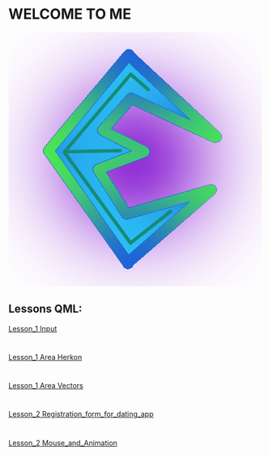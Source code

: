 # **WELCOME TO ME**
![](https://github.com/mrEscow/GB_QML/blob/master/Images/MY_LOGO.png)
## **Lessons QML:**
[Lesson_1 Input](https://github.com/mrEscow/GB_QML/tree/Lesson_1_Imput_form_QWidget_with_Animation)
#
[Lesson_1 Area Herkon](https://github.com/mrEscow/GB_QML/tree/Lesson_1_Area_of_a_triangle_Heron)
#
[Lesson_1 Area Vectors](https://github.com/mrEscow/GB_QML/tree/Lesson_1_Area_of_a_triangle_Vectors)
#
[Lesson_2 Registration_form_for_dating_app](https://github.com/mrEscow/GB_QML/tree/Lesson_2_Registration_form_for_dating_app)
#
[Lesson_2 Mouse_and_Animation](https://github.com/mrEscow/GB_QML/tree/Lesson_2_Mouse_and_Animation)
#
[]()
#
[]()
#
[]()
